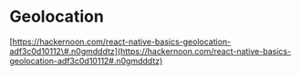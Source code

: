 # Geolocation

[https://hackernoon.com/react-native-basics-geolocation-adf3c0d10112\#.n0gmdddtz](https://hackernoon.com/react-native-basics-geolocation-adf3c0d10112#.n0gmdddtz)

